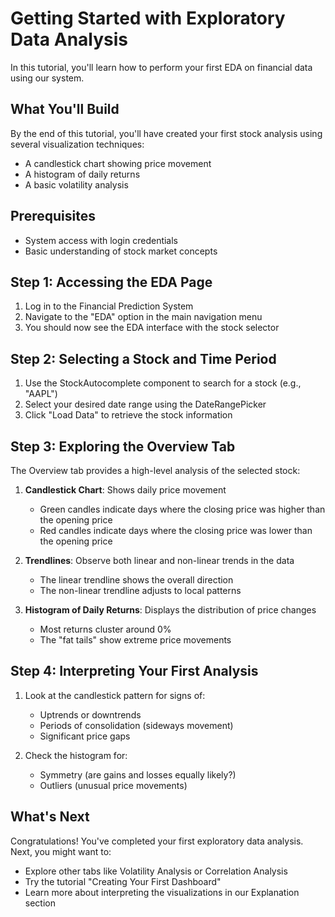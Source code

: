 # Getting Started with Exploratory Data Analysis

In this tutorial, you'll learn how to perform your first EDA on financial data using our system.

## What You'll Build

By the end of this tutorial, you'll have created your first stock analysis using several visualization techniques:
- A candlestick chart showing price movement
- A histogram of daily returns
- A basic volatility analysis

## Prerequisites
- System access with login credentials
- Basic understanding of stock market concepts

## Step 1: Accessing the EDA Page

1. Log in to the Financial Prediction System
2. Navigate to the "EDA" option in the main navigation menu
3. You should now see the EDA interface with the stock selector

## Step 2: Selecting a Stock and Time Period

1. Use the StockAutocomplete component to search for a stock (e.g., "AAPL")
2. Select your desired date range using the DateRangePicker
3. Click "Load Data" to retrieve the stock information

## Step 3: Exploring the Overview Tab

The Overview tab provides a high-level analysis of the selected stock:

1. **Candlestick Chart**: Shows daily price movement
   - Green candles indicate days where the closing price was higher than the opening price
   - Red candles indicate days where the closing price was lower than the opening price

2. **Trendlines**: Observe both linear and non-linear trends in the data
   - The linear trendline shows the overall direction
   - The non-linear trendline adjusts to local patterns

3. **Histogram of Daily Returns**: Displays the distribution of price changes
   - Most returns cluster around 0%
   - The "fat tails" show extreme price movements

## Step 4: Interpreting Your First Analysis

1. Look at the candlestick pattern for signs of:
   - Uptrends or downtrends
   - Periods of consolidation (sideways movement)
   - Significant price gaps

2. Check the histogram for:
   - Symmetry (are gains and losses equally likely?)
   - Outliers (unusual price movements)

## What's Next

Congratulations! You've completed your first exploratory data analysis. Next, you might want to:
- Explore other tabs like Volatility Analysis or Correlation Analysis
- Try the tutorial "Creating Your First Dashboard"
- Learn more about interpreting the visualizations in our Explanation section